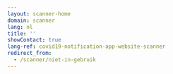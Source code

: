 ```yaml
---
layout: scanner-home
domain: scanner
lang: nl
title: ''
showContact: true
lang-ref: covid19-notification-app-website-scanner
redirect_from: 
  - /scanner/niet-in-gebruik
---
```

